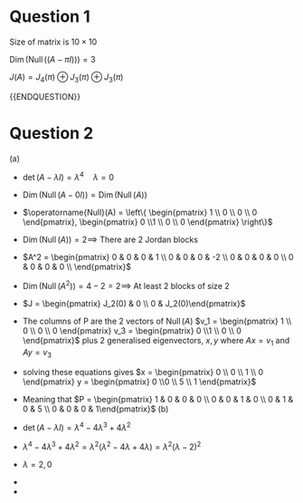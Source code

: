 # Question 1

Size of matrix is $10\times10$

$\operatorname{Dim}(\operatorname{Null}((A-\pi I))) = 3$

$J(A) = J_4(\pi)\oplus J_3(\pi)\oplus J_3(\pi)$

{{ENDQUESTION}}

# Question 2

(a)

- $\operatorname{det}(A-\lambda I) = \lambda^4 \quad \lambda = 0$
- $\operatorname{Dim}(\operatorname{Null}(A - 0I)) = \operatorname{Dim}(\operatorname{Null}(A))$ 
- $\operatorname{Null}(A) = \left\{ \begin{pmatrix} 1 \\ 0 \\ 0 \\ 0 \end{pmatrix}, \begin{pmatrix} 0 \\1 \\ 0 \\ 0 \end{pmatrix} \right\}$
- $\operatorname{Dim}(\operatorname{Null}(A)) = 2 \implies$ There are 2 Jordan blocks

- $A^2 = \begin{pmatrix} 0 & 0 & 0 & 1 \\ 0 & 0 & 0 & -2 \\ 0 & 0 & 0 & 0 \\ 0 & 0 & 0 & 0 \\ \end{pmatrix}$

- $\operatorname{Dim}(\operatorname{Null}(A^2)) = 4 - 2 = 2 \implies$ At least 2 blocks of size 2

- $J = \begin{pmatrix} J_2(0) & 0 \\ 0 & J_2(0)\end{pmatrix}$
- The columns of P are the 2 vectors of $\operatorname{Null}(A)$ $v_1 =  \begin{pmatrix} 1 \\ 0 \\ 0 \\ 0 \end{pmatrix} v_3 = \begin{pmatrix} 0 \\1 \\ 0 \\ 0 \end{pmatrix}$ 
  plus 2 generalised eigenvectors, $x,y$ where $Ax = v_1$ and $Ay = v_3$
- solving these equations gives 
  $x = \begin{pmatrix} 0 \\ 0 \\ 1 \\ 0 \end{pmatrix} y = \begin{pmatrix} 0 \\0 \\ 5 \\ 1 \end{pmatrix}$
- Meaning that $P = \begin{pmatrix} 1 & 0 & 0 & 0 \\ 0 & 0 & 1 & 0 \\ 0 & 1 & 0 & 5 \\ 0 & 0 & 0 & 1\end{pmatrix}$
(b)

- $\operatorname{det}(A-\lambda I) = \lambda^4 - 4\lambda^3+4\lambda^2$
- $\lambda^4 - 4\lambda^3+4\lambda^2 = \lambda^2(\lambda^2 - 4\lambda + 4\lambda) = \lambda^2(\lambda - 2)^2$
- $\lambda = 2, 0$
- 

- 